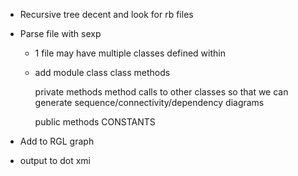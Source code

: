 - Recursive tree decent and look for rb files

- Parse file with sexp
  - 1 file may have multiple classes defined within
  - add 
    module
    class 
      class methods

      private methods
        method calls to other classes so that we can generate sequence/connectivity/dependency diagrams

      public methods
      CONSTANTS

- Add to RGL graph

- output to
  dot
  xmi
